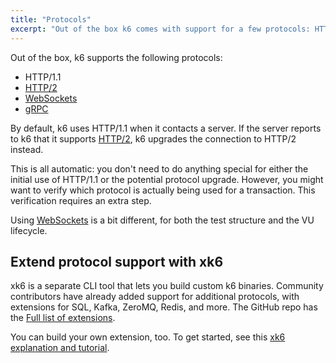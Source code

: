 ```yaml
---
title: "Protocols"
excerpt: "Out of the box k6 comes with support for a few protocols: HTTP / WebSockets / gRPC / ..."
---
```

Out of the box, k6 supports the following protocols:

* HTTP/1.1
* [HTTP/2](/using-k6/protocols/http-2)
* [WebSockets](/using-k6/protocols/websockets)
* [gRPC](/using-k6/protocols/grpc)

By default, k6 uses HTTP/1.1 when it contacts a server.
If the server reports to k6 that it supports [HTTP/2](/using-k6/protocols/http-2), k6 upgrades the connection to HTTP/2 instead.

This is all automatic:
you don't need to do anything special for either the initial use of HTTP/1.1 or the potential protocol upgrade.
However, you might want to verify which protocol is actually being
used for a transaction.
This verification requires an extra step.

Using [WebSockets](/using-k6/protocols/websockets) is a bit different, for both the test structure and the VU lifecycle.

## Extend protocol support with xk6

xk6 is a separate CLI tool that lets you build custom k6 binaries.
Community contributors have already added support for additional protocols,
with extensions for SQL, Kafka, ZeroMQ, Redis, and more.
The GitHub repo has the [Full list of extensions](https://github.com/topics/xk6).

You can build your own extension, too.
To get started, see this [xk6 explanation and tutorial](https://k6.io/blog/extending-k6-with-xk6).
